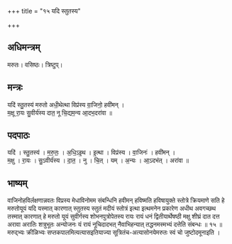 +++
title = "१५ यदि स्तुतस्य"

+++
## अधिमन्त्रम्
मरुतः। वसिष्ठः। त्रिष्टुप्।

## मन्त्रः
यदि॑ स्तु॒तस्य॑ मरुतो अधी॒थेत्था विप्र॑स्य वा॒जिनो॒ हवी॑मन् ।  
म॒क्षू रा॒यः सु॒वीर्य॑स्य दात॒ नू चि॒द्यम॒न्य आ॒दभ॒दरा॑वा ॥

## पदपाठः
यदि॑ । स्तु॒तस्य॑ । म॒रु॒तः॒ । अ॒धि॒ऽइ॒थ । इ॒त्था । विप्र॑स्य । वा॒जिनः॑ । हवी॑मन् ।  
म॒क्षु । रा॒यः । सु॒ऽवीर्य॑स्य । दा॒त॒ । नु । चि॒त् । यम् । अ॒न्यः । आ॒ऽदभ॑त् । अरा॑वा ॥

## भाष्यम्
वाजिनोहविर्लक्षणान्नवतः विप्रस्य मेधाविनोमम संबन्धिनि हवीमन् हविष्मति हविषायुक्ते स्तोत्रे क्रियमाणे सति हे मरुतोयूयं यदि यस्मात् कारणात् स्तुतस्य स्तुतं मदीयं स्तोत्रं इत्था इत्थमनेन प्रकारेण अधीथ अवगच्छथ तस्मात् कारणात् हे मरुतो यूयं सुवीर्गस्य शोभनपुत्रोपेतस्य रायः रायं धनं द्वितीयार्थेषष्ठी मक्षु शीघ्रं दात दत्त अरावा अरातिः शत्रुभूतः अन्योजनः यं रायं नूचिदादभत् नैवाभिहन्यात् तद्धनमस्मभ्यं दत्तेति संबन्धः ॥ १५ ॥ मरुद्भ्यः क्रीळिभ्यः सप्तकपालमित्यत्यासइतियाज्या सूत्रितंच-अत्यासोनयेमरुतः स्वं चो जुष्टोदमूनाइति ।